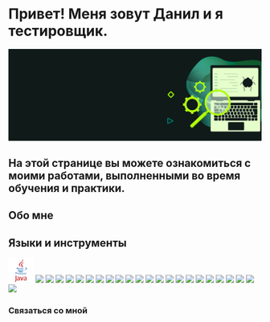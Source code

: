 
# Привет! Меня зовут Данил и я тестировщик. 

![Header](https://github.com/FixStress/fixStress/blob/main/assets/qa-testing-header1.png)

## На этой странице вы можете ознакомиться с моими работами, выполненными во время обучения и практики.

## Обо мне
### 

<!-- Языки и инструменты -->
## Языки и инструменты
<img src="https://github.com/FixStress/fixStress/blob/main/assets/java-logo.png" title="Java" width="50"/>
<img src=/>
<img src=/>
<img src=/>
<img src=/>
<img src=/>
<img src=/>
<img src=/>
<img src=/>
<img src=/>
<img src=/>
<img src=/>
<img src=/>
<img src=/>
<img src=/>
<img src=/>
<img src=/>
<img src=/>
<img src=/>
<img src=/>
<img src=/>
<img src=/>
<img src=/>
<img src=/>

### Связаться со мной          
          


